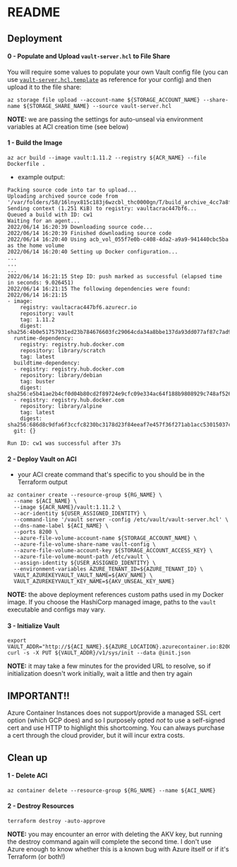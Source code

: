 # README

## Deployment
#### 0 - Populate and Upload `vault-server.hcl` to File Share
You will require some values to populate your own Vault config file (you can use [`vault-server.hcl.template`](./vault-server.hcl.template) as reference for your config) and then upload it to the file share:
```
az storage file upload --account-name ${STORAGE_ACCOUNT_NAME} --share-name ${STORAGE_SHARE_NAME} --source vault-server.hcl
```

**NOTE:** we are passing the settings for auto-unseal via environment variables at ACI creation time (see below)


#### 1 - Build the Image
```
az acr build --image vault:1.11.2 --registry ${ACR_NAME} --file Dockerfile . 
```

- example output:
```
Packing source code into tar to upload...
Uploading archived source code from '/var/folders/58/16lnyx815c183j6wzcbl_thc0000gn/T/build_archive_4cc7a8f32603442fa79777734653ed25.tar.gz'...
Sending context (1.251 KiB) to registry: vaultacrac447bf6...
Queued a build with ID: cw1
Waiting for an agent...
2022/06/14 16:20:39 Downloading source code...
2022/06/14 16:20:39 Finished downloading source code
2022/06/14 16:20:40 Using acb_vol_055f7e0b-c408-4da2-a9a9-941440cbc5ba as the home volume
2022/06/14 16:20:40 Setting up Docker configuration...
...
...
...
2022/06/14 16:21:15 Step ID: push marked as successful (elapsed time in seconds: 9.026451)
2022/06/14 16:21:15 The following dependencies were found:
2022/06/14 16:21:15
- image:
    registry: vaultacrac447bf6.azurecr.io
    repository: vault
    tag: 1.11.2
    digest: sha256:4b0e51757931ed23b784676603fc29064cda34a8bbe137da93dd077af87c7ad9
  runtime-dependency:
    registry: registry.hub.docker.com
    repository: library/scratch
    tag: latest
  buildtime-dependency:
  - registry: registry.hub.docker.com
    repository: library/debian
    tag: buster
    digest: sha256:e5b41ae2b4cf0d04b80cd2f89724e9cfc09e334ac64f188b9808929c748af526
  - registry: registry.hub.docker.com
    repository: library/alpine
    tag: latest
    digest: sha256:686d8c9dfa6f3ccfc8230bc3178d23f84eeaf7e457f36f271ab1acc53015037c
  git: {}

Run ID: cw1 was successful after 37s
```


#### 2 - Deploy Vault on ACI
- your ACI create command that's specific to you should be in the Terraform output
```
az container create --resource-group ${RG_NAME} \
  --name ${ACI_NAME} \
  --image ${ACR_NAME}/vault:1.11.2 \
  --acr-identity ${USER_ASSIGNED_IDENTITY} \
  --command-line '/vault server -config /etc/vault/vault-server.hcl' \
  --dns-name-label ${ACI_NAME} \
  --ports 8200 \
  --azure-file-volume-account-name ${STORAGE_ACCOUNT_NAME} \
  --azure-file-volume-share-name vault-config \
  --azure-file-volume-account-key ${STORAGE_ACCOUNT_ACCESS_KEY} \
  --azure-file-volume-mount-path /etc/vault \
  --assign-identity ${USER_ASSIGNED_IDENTITY} \
  --environment-variables AZURE_TENANT_ID=${AZURE_TENANT_ID} \
  VAULT_AZUREKEYVAULT_VAULT_NAME=${AKV_NAME} \
  VAULT_AZUREKEYVAULT_KEY_NAME=${AKV_UNSEAL_KEY_NAME}
```

**NOTE:** the above deployment references custom paths used in my Docker image.  If you choose the HashiCorp managed image, paths to the `vault` executable and configs may vary.


#### 3 - Initialize Vault
```
export VAULT_ADDR="http://${ACI_NAME}.${AZURE_LOCATION}.azurecontainer.io:8200"
curl -s -X PUT ${VAULT_ADDR}/v1/sys/init --data @init.json
```

**NOTE:** it may take a few minutes for the provided URL to resolve, so if initialization doesn't work initially, wait a little and then try again

## IMPORTANT!!
Azure Container Instances does not support/provide a managed SSL cert option (which GCP does) and so I purposely opted *not* to use a self-signed cert and use HTTP to highlight this shortcoming.  You can always purchase a cert through the cloud provider, but it will incur extra costs.


## Clean up
#### 1 - Delete ACI
```
az container delete --resource-group ${RG_NAME} --name ${ACI_NAME}
```

#### 2 - Destroy Resources
```
terraform destroy -auto-approve
```

**NOTE:** you may encounter an error with deleting the AKV key, but running the destroy command again will complete the second time. I don't use Azure enough to know whether this is a known bug with Azure itself or if it's Terraform (or both!)
